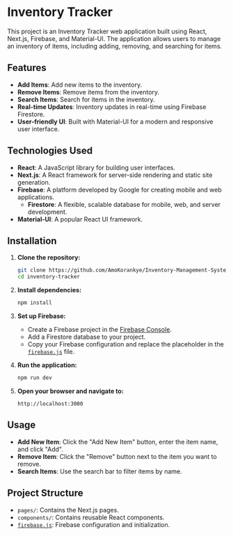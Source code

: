 # Inventory Tracker

This project is an Inventory Tracker web application built using React, Next.js, Firebase, and Material-UI. The application allows users to manage an inventory of items, including adding, removing, and searching for items.

## Features

- **Add Items**: Add new items to the inventory.
- **Remove Items**: Remove items from the inventory.
- **Search Items**: Search for items in the inventory.
- **Real-time Updates**: Inventory updates in real-time using Firebase Firestore.
- **User-friendly UI**: Built with Material-UI for a modern and responsive user interface.

## Technologies Used

- **React**: A JavaScript library for building user interfaces.
- **Next.js**: A React framework for server-side rendering and static site generation.
- **Firebase**: A platform developed by Google for creating mobile and web applications.
  - **Firestore**: A flexible, scalable database for mobile, web, and server development.
- **Material-UI**: A popular React UI framework.

## Installation

1. **Clone the repository:**
   ```bash
   git clone https://github.com/AmoKorankye/Inventory-Management-System.git
   cd inventory-tracker
   ```

2. **Install dependencies:**
   ```bash
   npm install
   ```

3. **Set up Firebase:**
   - Create a Firebase project in the [Firebase Console](https://console.firebase.google.com/).
   - Add a Firestore database to your project.
   - Copy your Firebase configuration and replace the placeholder in the [`firebase.js`](command:_github.copilot.openRelativePath?%5B%7B%22scheme%22%3A%22file%22%2C%22authority%22%3A%22%22%2C%22path%22%3A%22%2Fc%3A%2FUsers%2FHP%2FDesktop%2Fdev%2Fheadstarter%20AI%20projects%2Finventory-management-system%2Ffirebase.js%22%2C%22query%22%3A%22%22%2C%22fragment%22%3A%22%22%7D%5D "c:\Users\HP\Desktop\dev\headstarter AI projects\inventory-management-system\firebase.js") file.

4. **Run the application:**
   ```bash
   npm run dev
   ```

5. **Open your browser and navigate to:**
   ```
   http://localhost:3000
   ```

## Usage

- **Add New Item**: Click the "Add New Item" button, enter the item name, and click "Add".
- **Remove Item**: Click the "Remove" button next to the item you want to remove.
- **Search Items**: Use the search bar to filter items by name.

## Project Structure

- `pages/`: Contains the Next.js pages.
- `components/`: Contains reusable React components.
- [`firebase.js`](command:_github.copilot.openRelativePath?%5B%7B%22scheme%22%3A%22file%22%2C%22authority%22%3A%22%22%2C%22path%22%3A%22%2Fc%3A%2FUsers%2FHP%2FDesktop%2Fdev%2Fheadstarter%20AI%20projects%2Finventory-management-system%2Ffirebase.js%22%2C%22query%22%3A%22%22%2C%22fragment%22%3A%22%22%7D%5D "c:\Users\HP\Desktop\dev\headstarter AI projects\inventory-management-system\firebase.js"): Firebase configuration and initialization.
